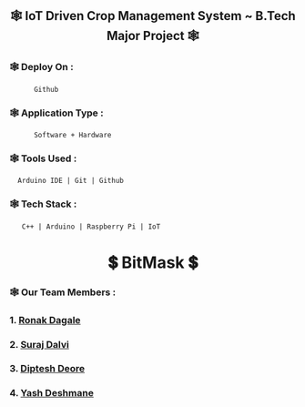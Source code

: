 <!-- Major Project Readme File -->

<!-- Project Name -->
<h2 align="center"> 🕸️ IoT Driven Crop Management System ~ B.Tech Major Project 🕸️ </h2>

<!-- Website Details -->

### **🕸️ Deploy On :**

          Github

### **🕸️ Application Type :**

          Software + Hardware

### **🕸️ Tools Used :**

      Arduino IDE | Git | Github

### **🕸️ Tech Stack :**

       C++ | Arduino | Raspberry Pi | IoT

<!-- Team Name -->
<h1 align="center"> 💲 BitMask 💲 </h1>

<!-- Team Member Details -->

### **🕸️ Our Team Members :**

### 1. [Ronak Dagale](https://www.linkedin.com/in/ronak-dagale-83561923b "Ronak Dagale Profile")

### 2. [Suraj Dalvi](https://dev.surajdalvi.me/linkedin "Suraj Dalvi Profile")

### 3. [Diptesh Deore](https://www.linkedin.com/in/diptesh017 "Diptesh Deore Profile")

### 4. [Yash Deshmane](https://www.linkedin.com/in/yash-deshmane-50005b22a "Yash Deshmane Profile")
